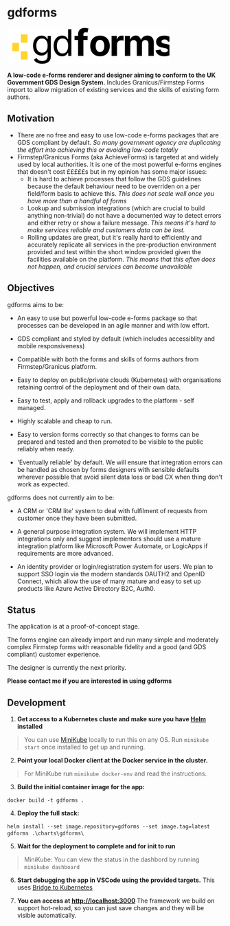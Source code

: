 # gdforms #

![logo](./logo.svg)

**A low-code e-forms renderer and designer aiming to conform to the UK Government GDS Design System.** Includes Granicus/Firmstep Forms import to allow migration of existing services and the skills of existing form authors.

## Motivation ##

- There are no free and easy to use low-code e-forms packages that are GDS compliant by default. *So many government agency are duplicating the effort into achieving this or avoiding low-code totally*
- Firmstep/Granicus Forms (aka AchieveForms) is targeted at and widely used by local authorities. It is one of the most powerful e-forms engines that doesn't cost £££££s but in my opinion has some major issues:
  - It is hard to achieve processes that follow the GDS guidelines because the default behaviour need to be overriden on a per field/form basis to achieve this. *This does not scale well once you have more than a handful of forms*
  - Lookup and submission integrations (which are crucial to build anything non-trivial) do not have a documented way to detect errors and either retry or show a failure message. *This means it's hard to make services reliable and customers data can be lost.*
  - Rolling updates are great, but it's really hard to efficiently and accurately replicate all services in the pre-production environment provided and test within the short window provided given the facilities available on the platform. *This means that this often does not happen, and crucial services can become unavailable*

## Objectives ##

gdforms aims to be:

- An easy to use but powerful low-code e-forms package so that processes can be developed in an agile manner and with low effort.

- GDS compliant and styled by default (which includes accessiblity and mobile responsiveness)

- Compatible with both the forms and skills of forms authors from Firmstep/Granicus platform.

- Easy to deploy on public/private clouds (Kubernetes) with organisations retaining control of the deployment and of their own data.

- Easy to test, apply and rollback upgrades to the platform - self managed.

- Highly scalable and cheap to run.

- Easy to version forms correctly so that changes to forms can be prepared and tested and then promoted to be visible to the public reliably when ready.

- 'Eventually reliable' by default. We will ensure that integration errors can be handled as chosen by forms designers with sensible defaults wherever possible that avoid silent data loss or bad CX when thing don't work as expected.

gdforms does not currently aim to be:

- A CRM or 'CRM lite' system to deal with fulfilment of requests from customer once they have been submitted.

- A general purpose integration system. We will implement HTTP integrations only and suggest implementors should use a mature integration platform like Microsoft Power Automate, or LogicApps if requirements are more advanced.

- An identity provider or login/registration system for users. We plan to support SSO login via the modern standards OAUTH2 and OpenID Connect, which  allow the use of many mature and easy to set up products like Azure Active Directory B2C, Auth0.

## Status ##

The application is at a proof-of-concept stage. 

The forms engine can already import and run many simple and moderately complex Firmstep forms with reasonable fidelity and a good (and GDS compliant) customer experience.

The designer is currently the next priority.

**Please contact me if you are interested in using gdforms**

## Development ##

1) **Get access to a Kubernetes cluste and make sure you have [Helm](https://helm.sh/) installed**

> You can use [MiniKube](https://minikube.sigs.k8s.io/docs/) locally to run this on any OS. Run `minikube start` once installed to get up and running.

2) **Point your local Docker client at the Docker service in the cluster.**

> For MiniKube run `minikube docker-env` and read the instructions. 

3) **Build the initial container image for the app:**
```
docker build -t gdforms .
```

4) **Deploy the full stack:**
```
helm install --set image.repository=gdforms --set image.tag=latest gdforms .\charts\gdforms\
```

5) **Wait for the deployment to complete and for init to run**

> MiniKube: You can view the status in the dashbord by running `minikube dashboard`

6) **Start debugging the app in VSCode using the provided targets.**
This uses [Bridge to Kubernetes](https://devblogs.microsoft.com/visualstudio/bridge-to-kubernetes-ga/)

7) **You can access at [http://localhost:3000](http://localhost:3000)** The framework we build on support hot-reload, so you can just save changes and they will be visible automatically.